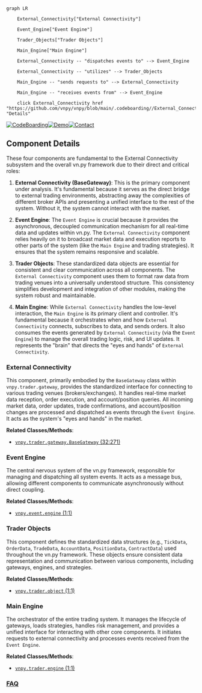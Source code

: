 ```mermaid

graph LR

    External_Connectivity["External Connectivity"]

    Event_Engine["Event Engine"]

    Trader_Objects["Trader Objects"]

    Main_Engine["Main Engine"]

    External_Connectivity -- "dispatches events to" --> Event_Engine

    External_Connectivity -- "utilizes" --> Trader_Objects

    Main_Engine -- "sends requests to" --> External_Connectivity

    Main_Engine -- "receives events from" --> Event_Engine

    click External_Connectivity href "https://github.com/vnpy/vnpy/blob/main/.codeboarding//External_Connectivity.md" "Details"

```

[![CodeBoarding](https://img.shields.io/badge/Generated%20by-CodeBoarding-9cf?style=flat-square)](https://github.com/CodeBoarding/GeneratedOnBoardings)[![Demo](https://img.shields.io/badge/Try%20our-Demo-blue?style=flat-square)](https://www.codeboarding.org/demo)[![Contact](https://img.shields.io/badge/Contact%20us%20-%20contact@codeboarding.org-lightgrey?style=flat-square)](mailto:contact@codeboarding.org)



## Component Details



These four components are fundamental to the External Connectivity subsystem and the overall vn.py framework due to their direct and critical roles:



1.  **External Connectivity (BaseGateway)**: This is the primary component under analysis. It's fundamental because it serves as the direct bridge to external trading environments, abstracting away the complexities of different broker APIs and presenting a unified interface to the rest of the system. Without it, the system cannot interact with the market.

2.  **Event Engine**: The `Event Engine` is crucial because it provides the asynchronous, decoupled communication mechanism for all real-time data and updates within vn.py. The `External Connectivity` component relies heavily on it to broadcast market data and execution reports to other parts of the system (like the `Main Engine` and trading strategies). It ensures that the system remains responsive and scalable.

3.  **Trader Objects**: These standardized data objects are essential for consistent and clear communication across all components. The `External Connectivity` component uses them to format raw data from trading venues into a universally understood structure. This consistency simplifies development and integration of other modules, making the system robust and maintainable.

4.  **Main Engine**: While `External Connectivity` handles the low-level interaction, the `Main Engine` is its primary client and controller. It's fundamental because it orchestrates when and how `External Connectivity` connects, subscribes to data, and sends orders. It also consumes the events generated by `External Connectivity` (via the `Event Engine`) to manage the overall trading logic, risk, and UI updates. It represents the "brain" that directs the "eyes and hands" of `External Connectivity`.



### External Connectivity

This component, primarily embodied by the `BaseGateway` class within `vnpy.trader.gateway`, provides the standardized interface for connecting to various trading venues (brokers/exchanges). It handles real-time market data reception, order execution, and account/position queries. All incoming market data, order updates, trade confirmations, and account/position changes are processed and dispatched as events through the `Event Engine`. It acts as the system's "eyes and hands" in the market.





**Related Classes/Methods**:



- <a href="https://github.com/vnpy/vnpy/blob/master/vnpy/trader/gateway.py#L32-L271" target="_blank" rel="noopener noreferrer">`vnpy.trader.gateway.BaseGateway` (32:271)</a>





### Event Engine

The central nervous system of the vn.py framework, responsible for managing and dispatching all system events. It acts as a message bus, allowing different components to communicate asynchronously without direct coupling.





**Related Classes/Methods**:



- <a href="https://github.com/vnpy/vnpy/blob/master/vnpy/event/engine.py#L1-L1" target="_blank" rel="noopener noreferrer">`vnpy.event.engine` (1:1)</a>





### Trader Objects

This component defines the standardized data structures (e.g., `TickData`, `OrderData`, `TradeData`, `AccountData`, `PositionData`, `ContractData`) used throughout the vn.py framework. These objects ensure consistent data representation and communication between various components, including gateways, engines, and strategies.





**Related Classes/Methods**:



- <a href="https://github.com/vnpy/vnpy/blob/master/vnpy/trader/object.py#L1-L1" target="_blank" rel="noopener noreferrer">`vnpy.trader.object` (1:1)</a>





### Main Engine

The orchestrator of the entire trading system. It manages the lifecycle of gateways, loads strategies, handles risk management, and provides a unified interface for interacting with other core components. It initiates requests to external connectivity and processes events received from the `Event Engine`.





**Related Classes/Methods**:



- <a href="https://github.com/vnpy/vnpy/blob/master/vnpy/trader/engine.py#L1-L1" target="_blank" rel="noopener noreferrer">`vnpy.trader.engine` (1:1)</a>









### [FAQ](https://github.com/CodeBoarding/GeneratedOnBoardings/tree/main?tab=readme-ov-file#faq)
